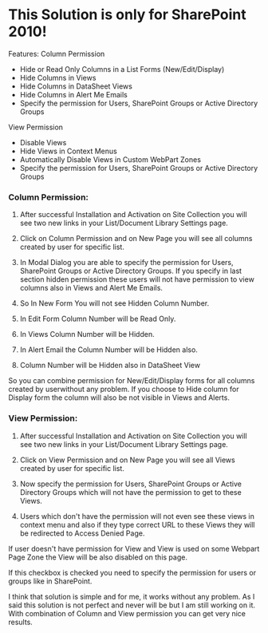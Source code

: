 # This Solution is only for SharePoint 2010!

Features:
Column Permission
- Hide or Read Only Columns in a List Forms (New/Edit/Display)
- Hide Columns in Views
- Hide Columns in DataSheet Views
- Hide Columns in Alert Me Emails
- Specify the permission for Users, SharePoint Groups or Active Directory Groups

View Permission
- Disable Views
- Hide Views in Context Menus
- Automatically Disable Views in Custom WebPart Zones
- Specify the permission for Users, SharePoint Groups or Active Directory Groups

### Column Permission:
1. After successful Installation and Activation on Site Collection you will see two new links in your List/Document Library Settings page.

2. Click on Column Permission and on New Page you will see all columns created by user for specific list.

3. In Modal Dialog you are able to specify the permission for Users, SharePoint Groups or Active Directory Groups. If you specify in last section hidden permission these users will not have permission to view columns also in Views and Alert Me Emails. 

4. So In New Form You will not see Hidden Column Number.

5. In Edit Form Column Number will be Read Only.

6. In Views Column Number will be Hidden.

7. In Alert Email the Column Number will be Hidden also.

8. Column Number will be Hidden also in DataSheet View

So you can combine permission for New/Edit/Display forms for all columns created by userwithout any problem. If you choose to Hide column for Display form the column will also be not visible in Views and Alerts.


### View Permission:
1. After successful Installation and Activation on Site Collection you will see two new links in your List/Document Library Settings page.

2. Click on View Permission and on New Page you will see all Views created by user for specific list.
3. Now specify the permission for Users, SharePoint Groups or Active Directory Groups which will not have the permission to get to these Views.

4. Users which don't have the permission will not even see these views in context menu and also if they type correct URL to these Views they will be redirected to Access Denied Page.

If user doesn't have permission for View and View is used on some Webpart Page Zone the View will be also disabled on this page. 

If this checkbox is checked you need to specify the permission for users or groups like in SharePoint.

I think that solution is simple and for me, it works without any problem. As I said this solution is not perfect and never will be but I am still working on it. With combination of Column and View permission you can get very nice results.
